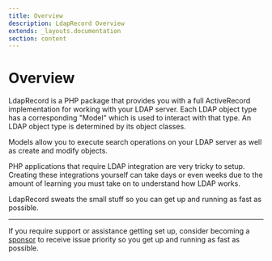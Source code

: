 ```yaml
---
title: Overview
description: LdapRecord Overview
extends: _layouts.documentation
section: content
---
```


# Overview

LdapRecord is a PHP package that provides you with a full ActiveRecord
implementation for working with your LDAP server. Each LDAP object type
has a corresponding "Model" which is used to interact with that type. 
An LDAP object type is determined by its object classes.

Models allow you to execute search operations on your LDAP server as well as create and modify objects.

PHP applications that require LDAP integration are very tricky to setup. Creating these
integrations yourself can take days or even weeks due to the amount of learning
you must take on to understand how LDAP works.

LdapRecord sweats the small stuff so you can get up and running as fast as possible.

---

If you require support or assistance getting set up, consider becoming a [sponsor](https://github.com/sponsors/stevebauman)
to receive issue priority so you get up and running as fast as possible.